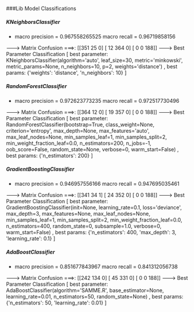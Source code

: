 ###Lib Model Classifications

##### KNeighborsClassifier
- macro precision =  0.967558265525  macro recall =  0.96719858156

---> Matrix Confusion ===>: 
[[351  25   0]
 [ 12 364   0]
 [  0   0 188]]
---> Best Parameter Classification [ best parameter:  KNeighborsClassifier(algorithm='auto', leaf_size=30, metric='minkowski',
           metric_params=None, n_neighbors=10, p=2, weights='distance') , best params:  {'weights': 'distance', 'n_neighbors': 10} ]

##### RandomForestClassifier
- macro precision =  0.972623773235  macro recall =  0.972517730496

---> Matrix Confusion ===>: 
[[364  12   0]
 [ 19 357   0]
 [  0   0 188]]
 ---> Best Parameter Classification [ best parameter:  RandomForestClassifier(bootstrap=True, class_weight=None, criterion='entropy',
            max_depth=None, max_features='auto', max_leaf_nodes=None,
            min_samples_leaf=1, min_samples_split=2,
            min_weight_fraction_leaf=0.0, n_estimators=200, n_jobs=-1,
            oob_score=False, random_state=None, verbose=0,
            warm_start=False) , best params:  {'n_estimators': 200} ]

##### GradientBoostingClassifier
- macro precision =  0.946957556166  macro recall =  0.947695035461

---> Matrix Confusion ===>: 
[[341  34   1]
 [ 24 352   0]
 [  0   0 188]]
---> Best Parameter Classification [ best parameter:  GradientBoostingClassifier(init=None, learning_rate=0.1, loss='deviance',
              max_depth=3, max_features=None, max_leaf_nodes=None,
              min_samples_leaf=1, min_samples_split=2,
              min_weight_fraction_leaf=0.0, n_estimators=400,
              random_state=0, subsample=1.0, verbose=0, warm_start=False) , best params:  {'n_estimators': 400, 'max_depth': 3, 'learning_rate': 0.1} ]

##### AdaBoostClassifier
- macro precision =  0.851677843967  macro recall =  0.841312056738

---> Matrix Confusion ===>: 
[[242 134   0]
 [ 45 331   0]
 [  0   0 188]]
---> Best Parameter Classification [ best parameter:  AdaBoostClassifier(algorithm='SAMME.R', base_estimator=None,
          learning_rate=0.01, n_estimators=50, random_state=None) , best params:  {'n_estimators': 50, 'learning_rate': 0.01} ]
